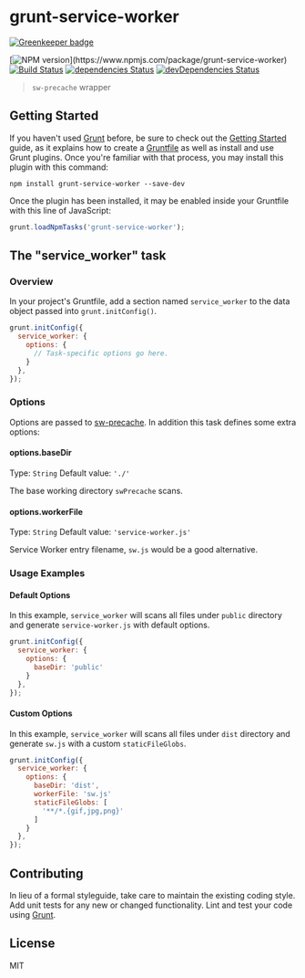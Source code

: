 # grunt-service-worker

[![Greenkeeper badge](https://badges.greenkeeper.io/sparanoid/grunt-service-worker.svg)](https://greenkeeper.io/)

[![NPM version](https://img.shields.io/npm/v/grunt-service-worker.svg?)](https://www.npmjs.com/package/grunt-service-worker)
[![Build Status](https://travis-ci.org/sparanoid/grunt-service-worker.svg?branch=master)](https://travis-ci.org/sparanoid/grunt-service-worker)
[![dependencies Status](https://img.shields.io/david/sparanoid/grunt-service-worker.svg)](https://david-dm.org/sparanoid/grunt-service-worker)
[![devDependencies Status](https://img.shields.io/david/dev/sparanoid/grunt-service-worker.svg)](https://david-dm.org/sparanoid/grunt-service-worker?type=dev)

> `sw-precache` wrapper

## Getting Started

If you haven't used [Grunt](http://gruntjs.com/) before, be sure to check out the [Getting Started](http://gruntjs.com/getting-started) guide, as it explains how to create a [Gruntfile](http://gruntjs.com/sample-gruntfile) as well as install and use Grunt plugins. Once you're familiar with that process, you may install this plugin with this command:

```shell
npm install grunt-service-worker --save-dev
```

Once the plugin has been installed, it may be enabled inside your Gruntfile with this line of JavaScript:

```js
grunt.loadNpmTasks('grunt-service-worker');
```

## The "service_worker" task

### Overview

In your project's Gruntfile, add a section named `service_worker` to the data object passed into `grunt.initConfig()`.

```js
grunt.initConfig({
  service_worker: {
    options: {
      // Task-specific options go here.
    }
  },
});
```

### Options

Options are passed to [sw-precache](https://github.com/GoogleChrome/sw-precache). In addition this task defines some extra options:

#### options.baseDir

Type: `String`
Default value: `'./'`

The base working directory `swPrecache` scans.

#### options.workerFile

Type: `String`
Default value: `'service-worker.js'`

Service Worker entry filename, `sw.js` would be a good alternative.

### Usage Examples

#### Default Options

In this example, `service_worker` will scans all files under `public` directory and generate `service-worker.js` with default options.

```js
grunt.initConfig({
  service_worker: {
    options: {
      baseDir: 'public'
    }
  },
});
```

#### Custom Options

In this example, `service_worker` will scans all files under `dist` directory and generate `sw.js` with a custom `staticFileGlobs`.

```js
grunt.initConfig({
  service_worker: {
    options: {
      baseDir: 'dist',
      workerFile: 'sw.js'
      staticFileGlobs: [
        '**/*.{gif,jpg,png}'
      ]
    }
  },
});
```

## Contributing

In lieu of a formal styleguide, take care to maintain the existing coding style. Add unit tests for any new or changed functionality. Lint and test your code using [Grunt](http://gruntjs.com/).

## License

MIT
